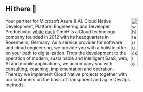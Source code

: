 ## Hi there 👋

<img width="20%" align="right" alt="white duck Logo" src="https://whiteduck.de/wp-content/uploads/WD-Webpage-Fred-1024x1024px-400x400_4cec8ffa811c41acac666d044f29aaff-1-200x200.png">

Your partner for Microsoft Azure & AI.
Cloud Native Development, Platform Engineering and Developer Productivity.
[white duck](https://whiteduck.de/?utm_source=github&utm_medium=organic) GmbH is a Cloud technology company founded in 2012 with its headquarters in Rosenheim, Germany. As a service provider for software and cloud engineering, we provide you with a holistic offer on your path to digitalization. From the development to the operation of modern, sustainable and intelligent SaaS, web, AI and mobile applications, we accompany you with consulting, coaching, implementation and operation. Thereby we implement Cloud Native projects together with our customers on the basis of transparent and agile DevOps methods. 
